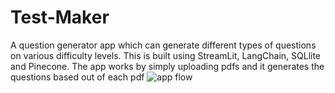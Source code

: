 # Test-Maker
A question generator app which can generate different types of questions on various difficulty levels. This is built using StreamLit, LangChain, SQLlite and Pinecone. The app works by simply uploading pdfs and it generates the questions based out of each pdf
![app flow](https://github.com/20bec023IIITDWD/Test-Maker/assets/82705272/4c204e24-57ee-4983-8bbf-8ccdabc34c49)
